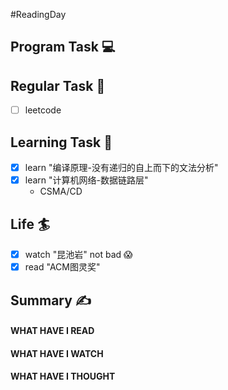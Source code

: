 #ReadingDay

## Program Task  💻

## Regular Task  🤡
- [ ] leetcode

## Learning Task 🎯
- [x] learn "编译原理-没有递归的自上而下的文法分析"
- [x] learn "计算机网络-数据链路层"
	- CSMA/CD
## Life 🏄
- [x] watch "昆池岩"
	not bad 😱
- [x] read "ACM图灵奖"
## Summary ✍
####  WHAT HAVE I READ

#### WHAT HAVE I WATCH

#### WHAT HAVE I THOUGHT
